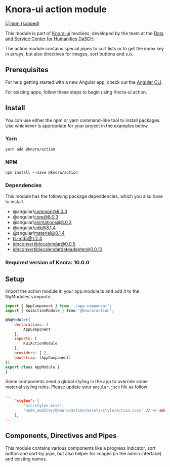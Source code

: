 # Knora-ui action module

[![npm (scoped)](https://img.shields.io/npm/v/@knora/action.svg)](https://www.npmjs.com/package/@knora/action)

This module is part of [Knora-ui](https://github.com/dasch-swiss/knora-ui) modules, developed by the team at the [Data and Service Center for Humanities DaSCH](http://dasch.swiss).

The action module contains special pipes to sort lists or to get the index key in arrays, but also directives for images, sort buttons and s.o.

## Prerequisites

For help getting started with a new Angular app, check out the [Angular CLI](https://cli.angular.io/).

For existing apps, follow these steps to begin using Knora-ui action.

## Install

You can use either the npm or yarn command-line tool to install packages. Use whichever is appropriate for your project in the examples below.

### Yarn

`yarn add @knora/action`

### NPM

`npm install --save @knora/action`

### Dependencies

This module has the following package dependencies, which you also have to install.

-   @angular/common@8.0.3
-   @angular/core@8.0.3
-   @angular/animations@8.0.3
-   @angular/cdk@8.1.4
-   @angular/material@8.1.4
-   ts-md5@1.2.4
-   jdnconvertiblecalendar@0.0.5
-   jdnconvertiblecalendardateadapter@0.0.10

### Required version of Knora: 10.0.0

## Setup

 Import the action module in your app.module.ts and add it to the NgModules's imports:

```javascript
import { AppComponent } from './app.component';
import { KuiActionModule } from '@knora/action';

@NgModule({
    declarations: [
        AppComponent
    ],
    imports: [
        KuiActionModule
    ],
    providers: [ ],
    bootstrap: [AppComponent]
})
export class AppModule {
}
```

Some components need a global styling in the app to override some material styling rules. Please update your `angular.json` file as follow:

```json
...
    "styles": [
        "src/styles.scss",
        "node_modules/@knora/action/assets/style/action.scss" // <- add this line
    ],
...
```

## Components, Directives and Pipes

This module contains various components like a progress indicator, sort button and sort-by pipe, but also helper for images (in the admin interface) and existing names.

<!--
### Progress indicator

You can use the progress indicator in two ways:

1. classic loader
2. submit-form-data loader

[Example and demo](https://dasch-swiss.github.io/knora-ui/modules/action/progress-indicator)


### Sort button

The sort button helps to sort a list by a selected topic. The following setup is needed:

- sortProps is an array of {name, label} object and is needed for the selection.
- the sort button returns a sortKey which is needed in the list and the pipe called kuiSortBy


[Example and demo](https://dasch-swiss.github.io/knora-ui/modules/action/sort-button)

---


## Directives

### Admin image
A attribute directive for images (`<img />`) to get a user avatar, which uses the service from gravatar.com and to set a project logo.

[Example and demo](https://dasch-swiss.github.io/knora-ui/modules/action/admin-image)


### Existing Name
This directive checks a form field to see if the value is unique. For example username or project short-name should be unique. Therefore we use the ExistingNameDirective.

[Example and demo](https://dasch-swiss.github.io/knora-ui/modules/action/existing-name)

[Stackblitz](https://stackblitz.com/edit/knora-existing-name?file=src%2Fapp%2Fapp.component.ts)


---


## Pipes

### Key
In case of an object, where you don't know the labels or in case of an array with no numeric index, you can use the Key pipe.

[Example and demo](https://dasch-swiss.github.io/knora-ui/modules/action/key)


### Sort by
The sortBy pipe is used to sort by a selected key.

[Example and demo in sort button component](https://dasch-swiss.github.io/knora-ui/modules/action/sort-button)
-->
